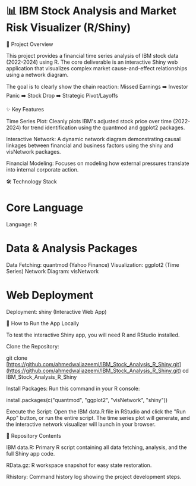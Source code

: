 <h1>📊 IBM Stock Analysis and Market Risk Visualizer (R/Shiny)</h1>

🎯 Project Overview

This project provides a financial time series analysis of IBM stock data (2022-2024) using R. The core deliverable is an interactive Shiny web application that visualizes complex market cause-and-effect relationships using a network diagram.

The goal is to clearly show the chain reaction:
Missed Earnings ➡️ Investor Panic ➡️ Stock Drop ➡️ Strategic Pivot/Layoffs

✨ Key Features

Time Series Plot: Cleanly plots IBM's adjusted stock price over time (2022-2024) for trend identification using the quantmod and ggplot2 packages.

Interactive Network: A dynamic network diagram demonstrating causal linkages between financial and business factors using the shiny and visNetwork packages.

Financial Modeling: Focuses on modeling how external pressures translate into internal corporate action.

🛠️ Technology Stack

# Core Language
Language: R

# Data & Analysis Packages
Data Fetching: quantmod (Yahoo Finance)
Visualization: ggplot2 (Time Series)
Network Diagram: visNetwork

# Web Deployment
Deployment: shiny (Interactive Web App)



🚀 How to Run the App Locally

To test the interactive Shiny app, you will need R and RStudio installed.

Clone the Repository:

git clone [https://github.com/ahmedwaliazeemi/IBM_Stock_Analysis_R_Shiny.git](https://github.com/ahmedwaliazeemi/IBM_Stock_Analysis_R_Shiny.git)
cd IBM_Stock_Analysis_R_Shiny



Install Packages: Run this command in your R console:

install.packages(c("quantmod", "ggplot2", "visNetwork", "shiny"))



Execute the Script: Open the IBM data.R file in RStudio and click the "Run App" button, or run the entire script. The time series plot will generate, and the interactive network visualizer will launch in your browser.

📂 Repository Contents

IBM data.R: Primary R script containing all data fetching, analysis, and the full Shiny app code.

RData.gz: R workspace snapshot for easy state restoration.

Rhistory: Command history log showing the project development steps.
